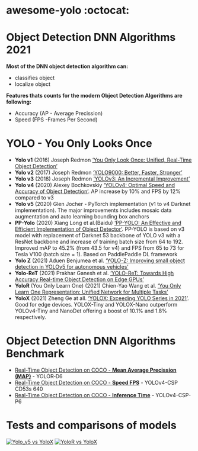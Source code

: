 # awesome-yolo :octocat:


# Object Detection DNN Algorithms 2021

**Most of the DNN object detection algorithm can:**
- classifies object
- localize object

**Features thats counts for the modern Object Detection Algorithms are following:**
- Accuracy (AP - Average Precission)
- Speed (FPS -Frames Per Second)

# YOLO - You Only Looks Once
- **Yolo v1** (2016) Joseph Redmon [‘You Only Look Once: Unified, Real-Time Object Detection’](https://arxiv.org/abs/1506.02640)
- **Yolo v2** (2017) Joseph Redmon [‘YOLO9000: Better, Faster, Stronger’](https://arxiv.org/abs/1612.08242)
- **Yolo v3** (2018) Joseph Redmon [‘YOLOv3: An Incremental Improvement’](https://arxiv.org/abs/1804.02767)
- **Yolo v4** (2020) Alexey Bochkovskiy [‘YOLOv4: Optimal Speed and Accuracy of Object Detection’](https://arxiv.org/abs/2004.10934). AP increase by 10% and FPS by 12% compared to v3
- **Yolo v5** (2020) Glen Jocher - PyTorch implementation (v1 to v4 Darknet implementation). The major improvements includes mosaic data augmentation and auto learning bounding box anchors
- **PP-Yolo** (2020) Xiang Long et al.(Baidu) [‘PP-YOLO: An Effective and Efficient Implementation of Object Detector’](https://arxiv.org/abs/2007.12099). PP-YOLO is based on v3 model with replacement of Darknet 53 backbone of YOLO v3 with a ResNet backbone and increase of training batch size from 64 to 192. Improved mAP to 45.2% (from 43.5 for v4) and FPS from 65 to 73 for Tesla V100 (batch size = 1). Based on PaddlePaddle DL framework
- **Yolo Z** (2021) Aduen Benjumea et al. [‘YOLO-Z: Improving small object detection in YOLOv5 for autonomous vehicles’](https://arxiv.org/abs/2112.11798v2)
- **Yolo-ReT** (2021) Prakhar Ganesh et al. [‘YOLO-ReT: Towards High Accuracy Real-time Object Detection on Edge GPUs’](https://arxiv.org/abs/2110.13713)
- **YoloR** (You Only Learn One) (2021) Chien-Yao Wang et al. [‘You Only Learn One Representation: Unified Network for Multiple Tasks’](https://arxiv.org/abs/2105.04206)
- **YoloX** (2021) Zheng Ge at all. [‘YOLOX: Exceeding YOLO Series in 2021’](https://arxiv.org/abs/2107.08430). Good for edge devices. YOLOX-Tiny and YOLOX-Nano outperform YOLOv4-Tiny and NanoDet offering a boost of 10.1% and 1.8% respectively.

# Object Detection DNN Algorithms Benchmark

- [Real-Time Object Detection on COCO - **Mean Average Precission (MAP)**](https://paperswithcode.com/sota/real-time-object-detection-on-coco) - YOLOR‑D6
- [Real-Time Object Detection on COCO - **Speed FPS**](https://paperswithcode.com/sota/real-time-object-detection-on-coco?metric=FPS) - YOLOv4-CSP CD53s 640
- [Real-Time Object Detection on COCO - **Inference Time**](https://paperswithcode.com/sota/real-time-object-detection-on-coco?metric=inference%20time%2C%20ms) - YOLOv4-CSP-P6

# Tests and comparisons of models
[![**Yolo_v5 vs YoloX**](https://img.youtube.com/vi/V6wIxnfOJCs/0.jpg)](https://www.youtube.com/watch?v=V6wIxnfOJCs)
[![**YoloR vs YoloX**](https://img.youtube.com/vi/Qm3GTj2I_Kk/0.jpg)](https://www.youtube.com/watch?v=Qm3GTj2I_Kk)

